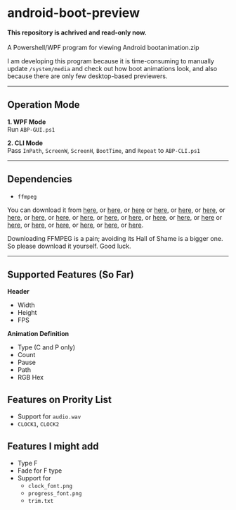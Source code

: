 # android-boot-preview
**This repository is achrived and read-only now.**
<br><br>
A Powershell/WPF program for viewing Android bootanimation.zip

I am developing this program because it is time-consuming to manually update `/system/media` and check out how boot animations look, and also because there are only few desktop-based previewers.

---
## Operation Mode
**1. WPF Mode**\
  Run `ABP-GUI.ps1`

**2. CLI Mode**\
  Pass `InPath`, `ScreenW`, `ScreenH`, `BootTime`, and `Repeat` to `ABP-CLI.ps1`

---
## Dependencies
- `ffmpeg`

You can download it from [here](https://tracker.debian.org/pkg/ffmpeg), or [here](https://www.deb-multimedia.org/), or [here](https://launchpad.net/ubuntu/+source/ffmpeg) or [here](https://rpmfusion.org/), or [here](https://johnvansickle.com/ffmpeg/), or [here](https://www.gyan.dev/ffmpeg/builds/), or [here](https://github.com/BtbN/FFmpeg-Builds/releases), or [here](https://evermeet.cx/ffmpeg/), or [here](https://evermeet.cx/ffmpeg/#sExtLib-ffmpeg), or [here](https://evermeet.cx/ffmpeg/#rExtLib-ffmpeg), or [here](https://sourceforge.net/projects/ffmpeg/), or [here](https://lame.buanzo.org/#lamewindl), or [here](https://sourceforge.net/projects/ffmpeg-windows-builds/), or [here](https://synocommunity.com/package/ffmpeg), or [here](https://github.com/FFmpeg/FFmpeg/releases) or [here](http://myffmpeg.com/download.html), or [here](https://ffbinaries.com/downloads), or [here](https://www.nuget.org/packages/FFmpeg.Win64.Static/), or [here](https://git.ffmpeg.org/ffmpeg.git), or [here](https://github.com/q3aql/ffmpeg-install), or [here](https://github.com/feixiao/ffmpeg).

Downloading FFMPEG is a pain; avoiding its Hall of Shame is a bigger one. So please download it yourself. Good luck.

---

## Supported Features (So Far)
**Header**
- Width
- Height
- FPS

**Animation Definition**
- Type (C and P only)
- Count
- Pause
- Path
- RGB Hex

## Features on Prority List
- Support for `audio.wav`
- `CLOCK1`, `CLOCK2`

## Features I might add
- Type F
- Fade for F type
- Support for
  - `clock_font.png`
  - `progress_font.png`
  - `trim.txt`

